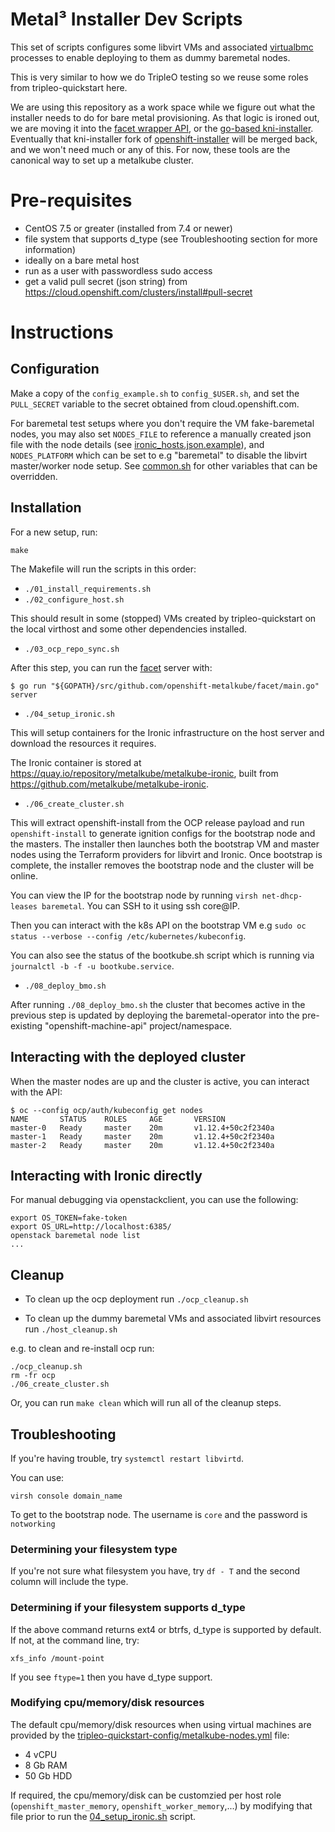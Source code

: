 Metal³ Installer Dev Scripts
===============================

This set of scripts configures some libvirt VMs and associated
[virtualbmc](https://docs.openstack.org/tripleo-docs/latest/install/environments/virtualbmc.html) processes to enable deploying to them as dummy baremetal nodes.

This is very similar to how we do TripleO testing so we reuse some roles
from tripleo-quickstart here.

We are using this repository as a work space while we figure out what the
installer needs to do for bare metal provisioning. As that logic is ironed out,
we are moving it into the [facet wrapper
API](https://github.com/openshift-metalkube/facet/tree/master/pkg/server), or
the [go-based
kni-installer](https://github.com/openshift-metalkube/kni-installer).
Eventually that kni-installer fork of
[openshift-installer](https://github.com/openshift/installer) will be merged
back, and we won't need much or any of this. For now, these tools are the
canonical way to set up a metalkube cluster.

# Pre-requisites

- CentOS 7.5 or greater (installed from 7.4 or newer)
- file system that supports d_type (see Troubleshooting section for more information)
- ideally on a bare metal host
- run as a user with passwordless sudo access
- get a valid pull secret (json string) from https://cloud.openshift.com/clusters/install#pull-secret

# Instructions

## Configuration

Make a copy of the `config_example.sh` to `config_$USER.sh`, and set the
`PULL_SECRET` variable to the secret obtained from cloud.openshift.com.

For baremetal test setups where you don't require the VM fake-baremetal nodes,
you may also set `NODES_FILE` to reference a manually created json file with
the node details (see [ironic_hosts.json.example](ironic_hosts.json.example)),
and `NODES_PLATFORM` which can be set to e.g "baremetal" to disable the libvirt
master/worker node setup. See [common.sh](common.sh) for other variables that
can be overridden.

## Installation

For a new setup, run:

`make`

The Makefile will run the scripts in this order:

- `./01_install_requirements.sh`
- `./02_configure_host.sh`

This should result in some (stopped) VMs created by tripleo-quickstart on the
local virthost and some other dependencies installed.

- `./03_ocp_repo_sync.sh`

After this step, you can run the [facet](https://github.com/openshift-metalkube/facet)
server with:

```
$ go run "${GOPATH}/src/github.com/openshift-metalkube/facet/main.go" server
```

- `./04_setup_ironic.sh`

This will setup containers for the Ironic infrastructure on the host
server and download the resources it requires.

The Ironic container is stored at https://quay.io/repository/metalkube/metalkube-ironic, built from
https://github.com/metalkube/metalkube-ironic.

- `./06_create_cluster.sh`

This will extract openshift-install from the OCP release payload and
run `openshift-install` to generate ignition configs for the
bootstrap node and the masters.  The installer then launches both the
bootstrap VM and master nodes using the Terraform providers for libvirt
and Ironic.  Once bootstrap is complete, the installer removes the
bootstrap node and the cluster will be online.

You can view the IP for the bootstrap node by running `virsh
net-dhcp-leases baremetal`.  You can SSH to it using ssh core@IP.

Then you can interact with the k8s API on the bootstrap VM e.g
`sudo oc status --verbose --config /etc/kubernetes/kubeconfig`.

You can also see the status of the bootkube.sh script which is running via
`journalctl -b -f -u bootkube.service`.

- `./08_deploy_bmo.sh`

After running `./08_deploy_bmo.sh` the cluster that becomes active in the previous step
is updated by deploying the baremetal-operator into the pre-existing "openshift-machine-api"
project/namespace.

## Interacting with the deployed cluster

When the master nodes are up and the cluster is active, you can interact with the API:

```
$ oc --config ocp/auth/kubeconfig get nodes
NAME       STATUS    ROLES     AGE       VERSION
master-0   Ready     master    20m       v1.12.4+50c2f2340a
master-1   Ready     master    20m       v1.12.4+50c2f2340a
master-2   Ready     master    20m       v1.12.4+50c2f2340a
```

## Interacting with Ironic directly

For manual debugging via openstackclient, you can use the following:

```
export OS_TOKEN=fake-token
export OS_URL=http://localhost:6385/
openstack baremetal node list
...
```

## Cleanup

- To clean up the ocp deployment run `./ocp_cleanup.sh`

- To clean up the dummy baremetal VMs and associated libvirt resources run `./host_cleanup.sh`

e.g. to clean and re-install ocp run:

```
./ocp_cleanup.sh
rm -fr ocp
./06_create_cluster.sh
```

Or, you can run `make clean` which will run all of the cleanup steps.

## Troubleshooting
If you're having trouble, try `systemctl restart libvirtd`.

You can use:

```
virsh console domain_name
```

To get to the bootstrap node. The username is `core` and the password is `notworking`

### Determining your filesystem type
If you're not sure what filesystem you have, try `df - T` and the second
column will include the type.

### Determining if your filesystem supports d_type
If the above command returns ext4 or btrfs, d_type is supported by default. If not,
at the command line, try:
```
xfs_info /mount-point
```
If you see `ftype=1` then you have d_type support.

### Modifying cpu/memory/disk resources
The default cpu/memory/disk resources when using virtual machines are provided
by the [tripleo-quickstart-config/metalkube-nodes.yml](tripleo-quickstart-config/metalkube-nodes.yml) file:

* 4 vCPU
* 8 Gb RAM
* 50 Gb HDD

If required, the cpu/memory/disk can be customzied per host role
(`openshift_master_memory`, `openshift_worker_memory`,...) by modifying that
file prior to run the [04_setup_ironic.sh](04_setup_ironic.sh) script.
